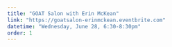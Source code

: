 ```yaml
---
title: "GOAT Salon with Erin McKean"
link: "https://goatsalon-erinmckean.eventbrite.com"
datetime: "Wednesday, June 28, 6:30-8:30pm"
order: 1
---
```

